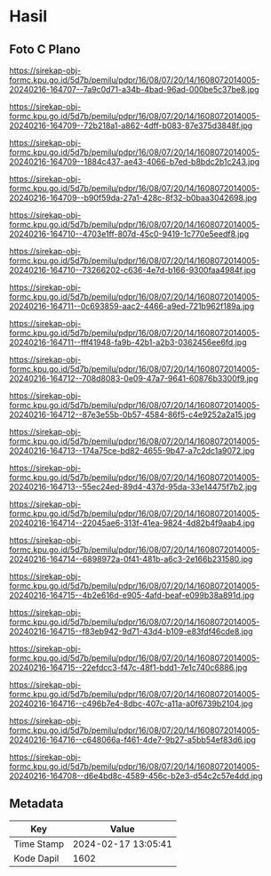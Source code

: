 # Hasil

## Foto C Plano

https://sirekap-obj-formc.kpu.go.id/5d7b/pemilu/pdpr/16/08/07/20/14/1608072014005-20240216-164707--7a9c0d71-a34b-4bad-96ad-000be5c37be8.jpg

https://sirekap-obj-formc.kpu.go.id/5d7b/pemilu/pdpr/16/08/07/20/14/1608072014005-20240216-164709--72b218a1-a862-4dff-b083-87e375d3848f.jpg

https://sirekap-obj-formc.kpu.go.id/5d7b/pemilu/pdpr/16/08/07/20/14/1608072014005-20240216-164709--1884c437-ae43-4066-b7ed-b8bdc2b1c243.jpg

https://sirekap-obj-formc.kpu.go.id/5d7b/pemilu/pdpr/16/08/07/20/14/1608072014005-20240216-164709--b90f59da-27a1-428c-8f32-b0baa3042698.jpg

https://sirekap-obj-formc.kpu.go.id/5d7b/pemilu/pdpr/16/08/07/20/14/1608072014005-20240216-164710--4703e1ff-807d-45c0-9419-1c770e5eedf8.jpg

https://sirekap-obj-formc.kpu.go.id/5d7b/pemilu/pdpr/16/08/07/20/14/1608072014005-20240216-164710--73266202-c636-4e7d-b166-9300faa4984f.jpg

https://sirekap-obj-formc.kpu.go.id/5d7b/pemilu/pdpr/16/08/07/20/14/1608072014005-20240216-164711--0c693859-aac2-4466-a9ed-721b962f189a.jpg

https://sirekap-obj-formc.kpu.go.id/5d7b/pemilu/pdpr/16/08/07/20/14/1608072014005-20240216-164711--fff41948-fa9b-42b1-a2b3-0362456ee6fd.jpg

https://sirekap-obj-formc.kpu.go.id/5d7b/pemilu/pdpr/16/08/07/20/14/1608072014005-20240216-164712--708d8083-0e09-47a7-9641-60876b3300f9.jpg

https://sirekap-obj-formc.kpu.go.id/5d7b/pemilu/pdpr/16/08/07/20/14/1608072014005-20240216-164712--87e3e55b-0b57-4584-86f5-c4e9252a2a15.jpg

https://sirekap-obj-formc.kpu.go.id/5d7b/pemilu/pdpr/16/08/07/20/14/1608072014005-20240216-164713--174a75ce-bd82-4655-9b47-a7c2dc1a9072.jpg

https://sirekap-obj-formc.kpu.go.id/5d7b/pemilu/pdpr/16/08/07/20/14/1608072014005-20240216-164713--55ec24ed-89d4-437d-95da-33e14475f7b2.jpg

https://sirekap-obj-formc.kpu.go.id/5d7b/pemilu/pdpr/16/08/07/20/14/1608072014005-20240216-164714--22045ae6-313f-41ea-9824-4d82b4f9aab4.jpg

https://sirekap-obj-formc.kpu.go.id/5d7b/pemilu/pdpr/16/08/07/20/14/1608072014005-20240216-164714--6898972a-0f41-481b-a6c3-2e166b231580.jpg

https://sirekap-obj-formc.kpu.go.id/5d7b/pemilu/pdpr/16/08/07/20/14/1608072014005-20240216-164715--4b2e616d-e905-4afd-beaf-e099b38a891d.jpg

https://sirekap-obj-formc.kpu.go.id/5d7b/pemilu/pdpr/16/08/07/20/14/1608072014005-20240216-164715--f83eb942-9d71-43d4-b109-e83fdf46cde8.jpg

https://sirekap-obj-formc.kpu.go.id/5d7b/pemilu/pdpr/16/08/07/20/14/1608072014005-20240216-164715--22efdcc3-f47c-48f1-bdd1-7e1c740c6886.jpg

https://sirekap-obj-formc.kpu.go.id/5d7b/pemilu/pdpr/16/08/07/20/14/1608072014005-20240216-164716--c496b7e4-8dbc-407c-a11a-a0f6739b2104.jpg

https://sirekap-obj-formc.kpu.go.id/5d7b/pemilu/pdpr/16/08/07/20/14/1608072014005-20240216-164716--c648066a-f461-4de7-9b27-a5bb54ef83d6.jpg

https://sirekap-obj-formc.kpu.go.id/5d7b/pemilu/pdpr/16/08/07/20/14/1608072014005-20240216-164708--d6e4bd8c-4589-456c-b2e3-d54c2c57e4dd.jpg


## Metadata

| Key        | Value               |
| ---------- | ------------------- |
| Time Stamp | 2024-02-17 13:05:41 |
| Kode Dapil | 1602                |



